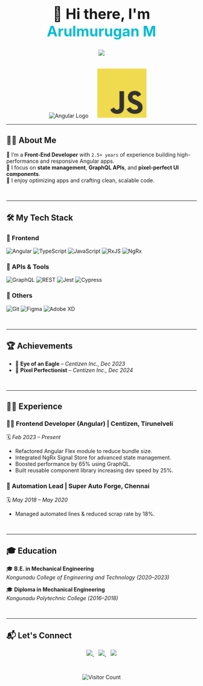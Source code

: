 <!-- Profile README for Arulmurugan M -->

<h1 align="center" style="font-size: 38px;">
  👋 Hi there, I'm <span style="color:#00BCD4">Arulmurugan M</span>
</h1>

<p align="center" style="margin-top: 10px;">
  <img src="https://readme-typing-svg.herokuapp.com?font=Fira+Code&size=30&pause=500&color=00FFFF&center=true&width=850&lines=Front-End+Angular+Developer;GraphQL+%7C+NgRx+%7C+UI+Lover;Pixel+Perfect+Designs+🖌️;Cool+as+Code" />

</p>

<br/>

<div align="center">
  <span style="display:inline-block;padding:'110px';">
    <img src="https://angular.io/assets/images/logos/angular/angular.svg" alt="Angular Logo" width="160" style="padding-top:20px" />
  </span>
  <a style="display:inline-block;margin:0 20px;">
  <img src="https://raw.githubusercontent.com/github/explore/main/topics/javascript/javascript.png" alt="JavaScript Logo" width="130" />
</a>

</div>


---

## 🧑‍💻 About Me

🎯 I’m a **Front-End Developer** with `2.5+ years` of experience building high-performance and responsive Angular apps.  
🧠 I focus on **state management**, **GraphQL APIs**, and **pixel-perfect UI components**.  
🚀 I enjoy optimizing apps and crafting clean, scalable code.

<br/>

---

## 🛠️ My Tech Stack

### 🚀 Frontend
![Angular](https://img.shields.io/badge/-Angular-DD0031?style=for-the-badge&logo=angular&logoColor=white)
![TypeScript](https://img.shields.io/badge/-TypeScript-3178C6?style=for-the-badge&logo=typescript&logoColor=white)
![JavaScript](https://img.shields.io/badge/-JavaScript-F7DF1E?style=for-the-badge&logo=javascript&logoColor=black)
![RxJS](https://img.shields.io/badge/-RxJS-B7178C?style=for-the-badge&logo=reactivex&logoColor=white)
![NgRx](https://img.shields.io/badge/-NgRx-8D45B4?style=for-the-badge)

### 🎯 APIs & Tools
![GraphQL](https://img.shields.io/badge/-GraphQL-E10098?style=for-the-badge&logo=graphql&logoColor=white)
![REST](https://img.shields.io/badge/-REST-000?style=for-the-badge&logo=swagger&logoColor=white)
![Jest](https://img.shields.io/badge/-Jest-C21325?style=for-the-badge&logo=jest&logoColor=white)
![Cypress](https://img.shields.io/badge/-Cypress-17202C?style=for-the-badge&logo=cypress&logoColor=white)

### 🔧 Others
![Git](https://img.shields.io/badge/-Git-F05032?style=for-the-badge&logo=git&logoColor=white)
![Figma](https://img.shields.io/badge/-Figma-F24E1E?style=for-the-badge&logo=figma&logoColor=white)
![Adobe XD](https://img.shields.io/badge/-Adobe%20XD-FF61F6?style=for-the-badge&logo=adobe-xd&logoColor=white)

<br/>

---

## 🏆 Achievements

- 🦅 **Eye of an Eagle** – *Centizen Inc., Dec 2023*  
- 🎯 **Pixel Perfectionist** – *Centizen Inc., Dec 2024*

<br/>

---

## 🧑‍💼 Experience

### 👨‍💻 Frontend Developer (Angular) | **Centizen, Tirunelveli**  
🗓️ *Feb 2023 – Present*
- Refactored Angular Flex module to reduce bundle size.
- Integrated NgRx Signal Store for advanced state management.
- Boosted performance by 65% using GraphQL.
- Built reusable component library increasing dev speed by 25%.

### 🔧 Automation Lead | **Super Auto Forge, Chennai**  
🗓️ *May 2018 – May 2020*
- Managed automated lines & reduced scrap rate by 18%.

<br/>

---

## 🎓 Education

🎓 **B.E. in Mechanical Engineering**  
*Kongunadu College of Engineering and Technology (2020–2023)*

🎓 **Diploma in Mechanical Engineering**  
*Kongunadu Polytechnic College (2016–2018)*

<br/>

---

## 📬 Let's Connect

<p align="center">
  <a href="mailto:arulmadhujothi@gmail.com">
    <img src="https://img.shields.io/badge/Email-arulmadhujothi@gmail.com-D14836?style=for-the-badge&logo=gmail&logoColor=white"/>
  </a>
  &nbsp;&nbsp;
  <a href="https://www.linkedin.com/in/arulmuruganmadheswaran" target="_blank">
    <img src="https://img.shields.io/badge/LinkedIn-arulmuruganmadheswaran-0077B5?style=for-the-badge&logo=linkedin&logoColor=white"/>
  </a>
  &nbsp;&nbsp;
  <a href="https://github.com/arulmurugan" target="_blank">
    <img src="https://img.shields.io/badge/GitHub-arulmurugan-181717?style=for-the-badge&logo=github&logoColor=white"/>
  </a>
</p>

<br/>

<p align="center">
  <img src="https://komarev.com/ghpvc/?username=arulmurugan&style=for-the-badge&color=blue" alt="Visitor Count"/>
</p>
